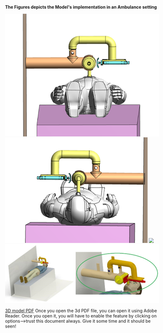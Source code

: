 
**The Figures depicts the Model's implementation in an Ambulance setting**


<img src="3dModelDesign/C-Arm1.png" alt=" " class="inline"/>


<img src="3dModelDesign/C-Arm2.png" alt=" " class="inline"/>

<img src="3dModelDesign/step1.png" alt=" " class="inline"/>

<img src="3dModelDesign/step2.png" alt=" " class="inline"/>



[3D model PDF](https://github.com/SidB16/ENG4000-Team-A-F/blob/main/docs/gate4/Images/3dAmbuMan/pro1.PDF)
Once you open the 3d PDF file, you can open it using Adobe Reader. Once you open it, you will have to enable the feature by clicking on options-->trust this document always. Give  it some time and it should be seen!
